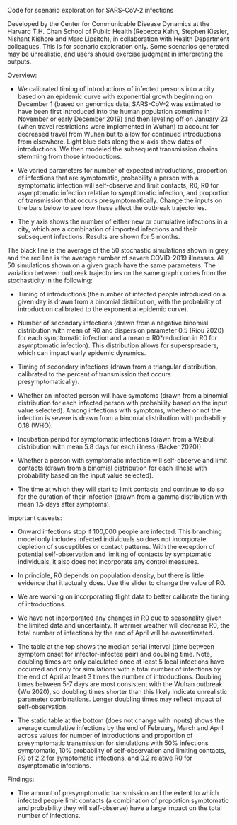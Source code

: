 Code for scenario exploration for SARS-CoV-2 infections

Developed by the Center for Communicable Disease Dynamics at the Harvard T.H. Chan School of Public Health (Rebecca Kahn, Stephen Kissler, Nishant Kishore and Marc Lipsitch), in collaboration with Health Department colleagues. This is for scenario exploration only. Some scenarios generated may be unrealistic, and users should exercise judgment in interpreting the outputs.

Overview:

- We calibrated timing of introductions of infected persons into a city based on an epidemic curve with exponential growth beginning on December 1 (based on genomics data, SARS-CoV-2 was estimated to have been first introduced into the human population sometime in November or early December 2019) and then leveling off on January 23 (when travel restrictions were implemented in Wuhan) to account for decreased travel from Wuhan but to allow for continued introductions from elsewhere. Light blue dots along the x-axis show dates of introductions. We then modeled the subsequent transmission chains stemming from those introductions.

- We varied parameters for number of expected introductions, proportion of infections that are symptomatic, probability a person with a symptomatic infection will self-observe and limit contacts, R0, R0 for asymptomatic infection relative to symptomatic infection, and proportion of transmission that occurs presymptomatically. Change the inputs on the bars below to see how these affect the outbreak trajectories.

- The y axis shows the number of either new or cumulative infections in a city, which are a combination of imported infections and their subsequent infections. Results are shown for 5 months.

The black line is the average of the 50 stochastic simulations shown in grey, and the red line is the average number of severe COVID-2019 illnesses. All 50 simulations shown on a given graph have the same parameters. The variation between outbreak trajectories on the same graph comes from the stochasticity in the following:

- Timing of introductions (the number of infected people introduced on a given day is drawn from a binomial distribution, with the probability of introduction calibrated to the exponential epidemic curve).

- Number of secondary infections (drawn from a negative binomial distribution with mean of R0 and dispersion parameter 0.5 (Riou 2020) for each symptomatic infection and a mean = R0*reduction in R0 for asymptomatic infection). This distribution allows for superspreaders, which can impact early epidemic dynamics.

- Timing of secondary infections (drawn from a triangular distribution, calibrated to the percent of transmission that occurs presymptomatically).

- Whether an infected person will have symptoms (drawn from a binomial distribution for each infected person with probability based on the input value selected). Among infections with symptoms, whether or not the infection is severe is drawn from a binomial distribution with probability 0.18 (WHO).

- Incubation period for symptomatic infections (drawn from a Weibull distribution with mean 5.8 days for each illness (Backer 2020)).

- Whether a person with symptomatic infection will self-observe and limit contacts (drawn from a binomial distribution for each illness with probability based on the input value selected).

- The time at which they will start to limit contacts and continue to do so for the duration of their infection (drawn from a gamma distribution with mean 1.5 days after symptoms).

Important caveats:

- Onward infections stop if 100,000 people are infected. This branching model only includes infected individuals so does not incorporate depletion of susceptibles or contact patterns. With the exception of potential self-observation and limiting of contacts by symptomatic individuals, it also does not incorporate any control measures.

- In principle, R0 depends on population density, but there is little evidence that it actually does. Use the slider to change the value of R0.

- We are working on incorporating flight data to better calibrate the timing of introductions.

- We have not incorporated any changes in R0 due to seasonality given the limited data and uncertainty. If warmer weather will decrease R0, the total number of infections by the end of April will be overestimated.

- The table at the top shows the median serial interval (time between symptom onset for infector-infectee pair) and doubling time. Note, doubling times are only calculated once at least 5 local infections have occurred and only for simulations with a total number of infections by the end of April at least 3 times the number of introductions. Doubling times between 5-7 days are most consistent with the Wuhan outbreak (Wu 2020), so doubling times shorter than this likely indicate unrealistic parameter combinations. Longer doubling times may reflect impact of self-observation.

- The static table at the bottom (does not change with inputs) shows the average cumulative infections by the end of February, March and April across values for number of introductions and proportion of presymptomatic transmission for simulations with 50% infections symptomatic, 10% probability of self-observation and limiting contacts, R0 of 2.2 for symptomatic infections, and 0.2 relative R0 for asymptomatic infections.

Findings:

- The amount of presymptomatic transmission and the extent to which infected people limit contacts (a combination of proportion symptomatic and probability they will self-observe) have a large impact on the total number of infections.
